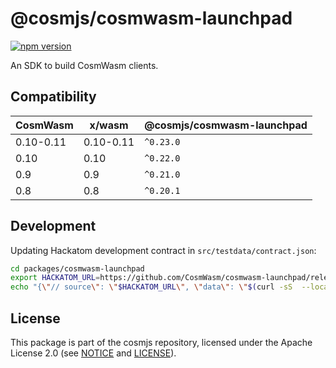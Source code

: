 # @cosmjs/cosmwasm-launchpad

[![npm version](https://img.shields.io/npm/v/@cosmjs/cosmwasm-launchpad.svg)](https://www.npmjs.com/package/@cosmjs/cosmwasm-launchpad)

An SDK to build CosmWasm clients.

## Compatibility

| CosmWasm  | x/wasm    | @cosmjs/cosmwasm-launchpad |
| --------- | --------- | -------------------------- |
| 0.10-0.11 | 0.10-0.11 | `^0.23.0`                  |
| 0.10      | 0.10      | `^0.22.0`                  |
| 0.9       | 0.9       | `^0.21.0`                  |
| 0.8       | 0.8       | `^0.20.1`                  |

## Development

Updating Hackatom development contract in `src/testdata/contract.json`:

```sh
cd packages/cosmwasm-launchpad
export HACKATOM_URL=https://github.com/CosmWasm/cosmwasm-launchpad/releases/download/v0.11.0-alpha4/hackatom.wasm
echo "{\"// source\": \"$HACKATOM_URL\", \"data\": \"$(curl -sS  --location $HACKATOM_URL | base64)\" }" | jq > src/testdata/contract.json
```

## License

This package is part of the cosmjs repository, licensed under the Apache License
2.0 (see [NOTICE](https://github.com/cosmos/cosmjs/blob/main/NOTICE) and
[LICENSE](https://github.com/cosmos/cosmjs/blob/main/LICENSE)).
